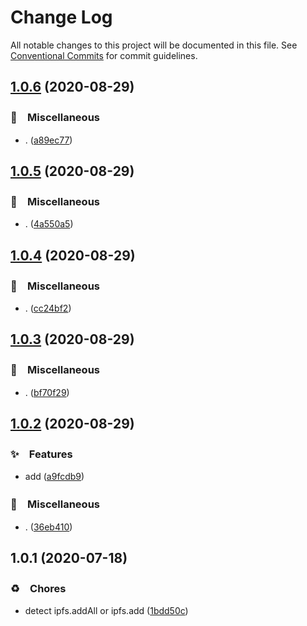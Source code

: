 # Change Log

All notable changes to this project will be documented in this file.
See [Conventional Commits](https://conventionalcommits.org) for commit guidelines.

## [1.0.6](https://github.com/bluelovers/ws-ipfs/compare/@lazy-ipfs/compatible-add@1.0.5...@lazy-ipfs/compatible-add@1.0.6) (2020-08-29)


### 🔖　Miscellaneous

* . ([a89ec77](https://github.com/bluelovers/ws-ipfs/commit/a89ec77c79a26768acfede82c769a6a792eee25b))





## [1.0.5](https://github.com/bluelovers/ws-ipfs/compare/@lazy-ipfs/compatible-add@1.0.4...@lazy-ipfs/compatible-add@1.0.5) (2020-08-29)


### 🔖　Miscellaneous

* . ([4a550a5](https://github.com/bluelovers/ws-ipfs/commit/4a550a55ccd04d245d5935914d091a879986a8f2))





## [1.0.4](https://github.com/bluelovers/ws-ipfs/compare/@lazy-ipfs/compatible-add@1.0.3...@lazy-ipfs/compatible-add@1.0.4) (2020-08-29)


### 🔖　Miscellaneous

* . ([cc24bf2](https://github.com/bluelovers/ws-ipfs/commit/cc24bf22e5f25f217df7c54b8671a476e5da575d))





## [1.0.3](https://github.com/bluelovers/ws-ipfs/compare/@lazy-ipfs/compatible-add@1.0.2...@lazy-ipfs/compatible-add@1.0.3) (2020-08-29)


### 🔖　Miscellaneous

* . ([bf70f29](https://github.com/bluelovers/ws-ipfs/commit/bf70f298426c11645d5343255656fa72e0cae844))





## [1.0.2](https://github.com/bluelovers/ws-ipfs/compare/@lazy-ipfs/compatible-add@1.0.1...@lazy-ipfs/compatible-add@1.0.2) (2020-08-29)


### ✨　Features

* add ([a9fcdb9](https://github.com/bluelovers/ws-ipfs/commit/a9fcdb921fe7aad5bd1b9ad1af8f27158280f22a))


### 🔖　Miscellaneous

* . ([36eb410](https://github.com/bluelovers/ws-ipfs/commit/36eb410a3a0838c58ea0ecaaa650e1ba83ab560b))





## 1.0.1 (2020-07-18)


### ♻️　Chores

* detect ipfs.addAll or ipfs.add ([1bdd50c](https://github.com/bluelovers/ws-ipfs/commit/1bdd50c3c8a87b1fadd630b3158c57a63566d27c))

